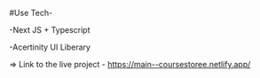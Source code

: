 #Use Tech-

-Next JS + Typescript

-Acertinity UI Liberary


=> Link to the live project - https://main--coursestoree.netlify.app/
